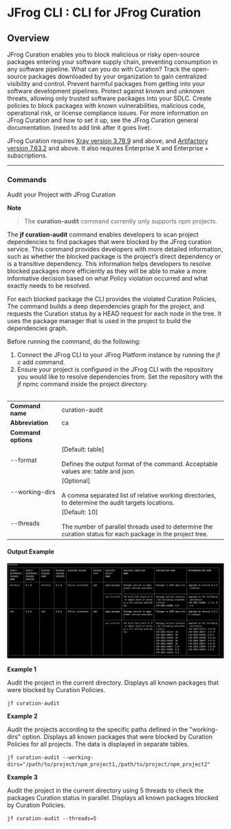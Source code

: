 JFrog CLI : CLI for JFrog Curation
======================================


Overview
--------
JFrog Curation enables you to block malicious or risky open-source packages entering your software supply chain, preventing consumption in any software pipeline.
What can you do with Curation?
Track the open-source packages downloaded by your organization to gain centralized visibility and control.
Prevent harmful packages from getting into your software development pipelines.
Protect against known and unknown threats, allowing only trusted software packages into your SDLC.
Create policies to block packages with known vulnerabilities, malicious code, operational risk, or license compliance issues.
For more information on JFrog Curation and how to set it up, see the JFrog Curation general documentation. (need to add link after it goes live).

JFrog Curation requires [Xray version 3.78.9](https://jfrog.com/help/r/jfrog-release-information/xray-3.78.9) and above, and [Artifactory version 7.63.2](https://jfrog.com/help/r/jfrog-release-information/artifactory-7.63.2-cloud) and above. It also requires Enterprise X and Enterprise + subscriptions.

---

### Commands

Audit your Project with JFrog Curation


**Note**
> The **curation-audit** command currently only supports npm projects.

The **jf curation-audit** command enables developers to scan project dependencies to find packages that were blocked by the JFrog curation service. This command provides developers with more detailed information, such as whether the blocked package is the project’s direct dependency or is a transitive dependency. This information helps developers to resolve blocked packages more efficiently as they will be able to make a more informative decision based on what Policy violation occurred and what exactly needs to be resolved.

For each blocked package the CLI provides the violated Curation Policies, The command builds a deep dependencies graph for the project, and requests the Curation status by a HEAD request for each node in the tree. It uses the package manager that is used in the project to build the dependencies graph.

Before running the command, do the following:
1) Connect the JFrog CLI to your JFrog Platform instance by running the jf c add command.
2) Ensure your project is configured in the JFrog CLI with the repository you would like to resolve dependencies from. Set the repository with the jf npmc command inside the project directory.
   <br><br>


|                       |                                                                                                                                   |
|-----------------------|-----------------------------------------------------------------------------------------------------------------------------------|
| **Command name**      | curation-audit                                                                                                                    |
| **Abbreviation**      | ca                                                                                                                                |
| **Command options**   |                                                                                                                                   |
| --format              | \[Default: table\]<br><br>Defines the output format of the command. Acceptable values are: table and json.                        |
| --working-dirs        | \[Optional\]<br><br>A comma separated list of relative working directories, to determine the audit targets locations.             |
| --threads             | \[Default: 10\]<br><br>The number of parallel threads used to determine the curation status for each package in the project tree. |                                                                                                                                                                                                                                                                                                                                                                                                                                                                                                                                                                                                                                                                                                                                                                 |

#### **Output Example**

![image](images/jf-ca-output.png)


**Example 1**

Audit the project in the current directory. Displays all known packages that were blocked by Curation Policies.

	jf curation-audit

**Example 2**

Audit the projects according to the specific paths defined in the "working-dirs" option. Displays all known packages that were blocked by Curation Policies for all projects. The data is displayed in separate tables.

	jf curation-audit --working-dirs="/path/to/project/npm_project1,/path/to/project/npm_project2"

**Example 3**

Audit the project in the current directory using 5 threads to check the packages Curation status in parallel. Displays all known packages blocked by Curation Policies.

	jf curation-audit --threads=5
